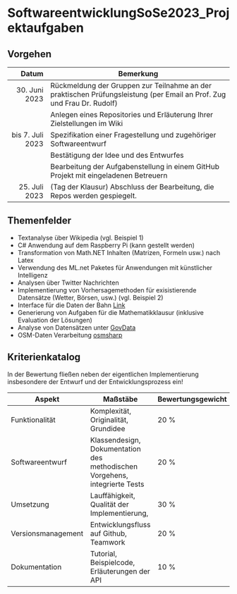 # SoftwareentwicklungSoSe2023_Projektaufgaben

## Vorgehen

|             Datum | Bemerkung                                                                           |
| -----------------:| ----------------------------------------------------------------------------------- |
|     30. Juni 2023 | Rückmeldung der Gruppen zur Teilnahme an der praktischen Prüfungsleistung (per Email an Prof. Zug und Frau Dr. Rudolf) |
|                   | Anlegen eines Repositories und Erläuterung Ihrer Zielstellungen im Wiki             |                                                         
|  bis 7. Juli 2023 | Spezifikation einer Fragestellung und zugehöriger Softwareentwurf                   |
|                   | Bestätigung der Idee und des Entwurfes                                              |
|                   | Bearbeitung der Aufgabenstellung in einem GitHub Projekt mit eingeladenen Betreuern |
|     25. Juli 2023 | (Tag der Klausur) Abschluss der Bearbeitung, die Repos werden gespiegelt.           | 

## Themenfelder

+ Textanalyse über Wikipedia (vgl. Beispiel 1)
+ C# Anwendung auf dem Raspberry Pi (kann gestellt werden)
+ Transformation von Math.NET Inhalten (Matrizen, Formeln usw.) nach Latex
+ Verwendung des ML.net Paketes für Anwendungen mit künstlicher Intelligenz
+ Analysen über Twitter Nachrichten
+ Implementierung von Vorhersagemethoden für exisistierende Datensätze (Wetter, Börsen, usw.) (vgl. Beispiel 2)
+ Interface für die Daten der Bahn [Link](https://www.dotnetpro.de/update/api/db-api-marketplace-ersetzt-open-api-portal-2769643.html)
+ Generierung von Aufgaben für die Mathematikklausur (inklusive Evaluation der Lösungen)
+ Analyse von Datensätzen unter [GovData](https://www.govdata.de/web/guest/suchen/-/searchresult/q/Freiberg/f/state%3A14%2C/s/relevance_desc)
+ OSM-Daten Verarbeitung [osmsharp](http://www.osmsharp.com/)

## Kriterienkatalog

In der Bewertung fließen neben der eigentlichen Implementierung insbesondere der Entwurf und der Entwicklungsprozess ein!

| Aspekt             | Maßstäbe                                                                   | Bewertungsgewicht |
| ------------------ | -------------------------------------------------------------------------- | ----------------- |
| Funktionalität     | Komplexität, Originalität, Grundidee                                       | 20 %              |
| Softwareentwurf    | Klassendesign, Dokumentation des methodischen Vorgehens, integrierte Tests | 20 %              |
| Umsetzung          | Lauffähigkeit, Qualität der Implementierung,                               | 30 %              |
| Versionsmanagement | Entwicklungsfluss auf Github, Teamwork                                     | 20 %              |
| Dokumentation      | Tutorial, Beispielcode, Erläuterungen der API                              | 10 %              |
